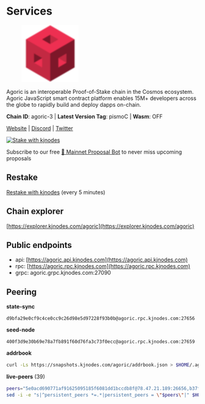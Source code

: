 # Services

<figure><img src="https://raw.githubusercontent.com/kj89/cosmos-images/main/logos/agoric.png" width="150" alt=""><figcaption></figcaption></figure>

Agoric is an interoperable Proof-of-Stake chain in the Cosmos ecosystem.  Agoric JavaScript smart contract platform enables 15M+ developers across the  globe to rapidly build and deploy dapps on-chain.

**Chain ID**: agoric-3 | **Latest Version Tag**: pismoC | **Wasm**: OFF

[Website](https://agoric.com) | [Discord](https://discord.com/invite/qDW8DRes4s) | [Twitter](https://twitter.com/agoric)

[![Stake with kjnodes](https://i.ibb.co/cr44Q8j/button-stake-with-kjnodes.png)](https://restake.app/agoric/agoricvaloper1ku5sm2twlsywdrp4wz3kfwgyrtqtp0lpr3nvk8)

Subscribe to our free [🤖 Mainnet Proposal Bot](https://t.me/kjnodes_proposal_bot) to never miss upcoming proposals

## Restake

[Restake with kjnodes](https://restake.app/agoric/agoricvaloper1ku5sm2twlsywdrp4wz3kfwgyrtqtp0lpr3nvk8) (every 5 minutes)
## Chain explorer
[https://explorer.kjnodes.com/agoric](https://explorer.kjnodes.com/agoric)

## Public endpoints

* api: [https://agoric.api.kjnodes.com](https://agoric.api.kjnodes.com)
* rpc: [https://agoric.rpc.kjnodes.com](https://agoric.rpc.kjnodes.com)
* grpc: agoric.grpc.kjnodes.com:27090

## Peering

**state-sync**

```text
d9bfa29e0cf9c4ce0cc9c26d98e5d97228f93b0b@agoric.rpc.kjnodes.com:27656
```

**seed-node**

```text
400f3d9e30b69e78a7fb891f60d76fa3c73f0ecc@agoric.rpc.kjnodes.com:27659
```

**addrbook**
```bash
curl -Ls https://snapshots.kjnodes.com/agoric/addrbook.json > $HOME/.agoric/config/addrbook.json
```

**live-peers** (39)
```bash
peers="5e0acd690771af91625095185f6081dd1bccdb8f@78.47.21.189:26656,b37f20e94ab5164cfcc25c3ba5816ba5a272a22c@46.4.116.21:26656,0464c8dded70d01f5ab50a8d6047a6b27ddf2ccd@84.244.95.232:26656,47c35c8137ad2098e0b2a79077fea93a530034d8@185.144.83.130:26656,d9bfa29e0cf9c4ce0cc9c26d98e5d97228f93b0b@65.109.88.38:27656,f095bb53006ebddcbbf29c8df70dddcba6419e36@142.93.145.13:26656,9837ffb0e6efb898b55e02f53005b95a727f32d1@18.142.177.75:26656,0f642db2770d4dd3e0d030b2f14f1365e40f3b38@82.100.58.101:26657,63bd6649f80362ce513027d99ef32c826fdbd259@45.9.62.136:26656,ca4c3b9d0cf78d934a3b972c328db2e4a9a66c42@64.32.40.114:26656,711f6f36a6ec3924b6d721de6adce604092e59f2@116.202.226.169:26656,0837c0dac0bb15e79e64207bb0fa5a9a6fa42ad4@178.62.116.62:26656,8c30ee29afc4b77cf98222edcc3fe823cf1e8306@195.201.106.244:26656,2aedd7163a8ee725507e461b13fb90c091ee1c42@128.0.51.32:26656,6b0538dbee953a1c50c28312907fe497625a93d0@46.166.143.91:26656,d03a9974f14ae380fdb7caf46ec71ce5278f0356@34.72.231.9:26656,23fd78b96fc7f17b47fc4a0d442b0ec53faebd88@157.90.91.20:12656,d56af8cb0716909f9b804e7dec8c1d34ae4eed16@65.108.142.81:26676,a38a30c1dd31f63be2befd40b82964b215c3c288@165.22.251.28:26656,9e673680df593d841b0e09c49f87409654d84ae9@95.217.202.49:37656,576e4e90b785fb16c129a0141b57342e51fd61b4@193.176.85.156:26656,ebc272824924ea1a27ea3183dd0b9ba713494f83@195.3.220.135:27106,71bd0265037393f31ee9947a8e32fa494e51b637@135.181.218.98:26656,190ead3cfb1bd655241418f3ef9ba40bbf2deecd@157.90.130.44:26656,78f72b8024fb5316e3daa525dd42c143b15dd187@138.201.63.42:26666,9ed68bef54712b46713ac755ab7a6e7ad30694ef@192.99.44.79:14456,8880e10d956bff921ef928794dcadcc22c7087b4@51.91.218.186:26656,37933cb8069e22554e454294d529eddb0fdae145@52.56.185.212:26656,44476201c6e8610b194e75e4c7993ad6d54a1db8@51.91.70.90:29656,aea83f0d95f3732c700c7fd22f4afdf68f53e538@143.198.100.136:26656,0861af66b3f637db967120d690758ee08222794c@75.119.148.118:36656,cef26a8de3aa31f1f4e63898b38667b0816f35d3@14.224.155.176:26656,e759de7a872eff293ab1316a0745eb5fdd5614f3@88.217.142.187:26656,f8ff12a774770fea36beadb303ccffc86863c6ec@65.109.69.59:14456,ee236040d06e78d70c3f34722407857615b1a755@34.66.30.56:26656,629c3b0ea094deecb6a31025d01ef6a5ba0beee7@135.181.180.230:26656,e70955351f601ea5be9a9bf41032949a777f31b3@207.244.255.229:10003,f23a7b7610843cb8d4a6f1f6a44d08926ea86e6d@195.14.6.2:26015,ade4d8bc8cbe014af6ebdf3cb7b1e9ad36f412c0@135.181.5.219:14456"
sed -i -e "s|^persistent_peers *=.*|persistent_peers = \"$peers\"|" $HOME/.agoric/config/config.toml
```

